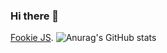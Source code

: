 ### Hi there 👋

[Fookie JS](http://fookiejs.com).
![Anurag's GitHub stats](https://github-readme-stats.vercel.app/api?username=umudikk&show_icons=true)



